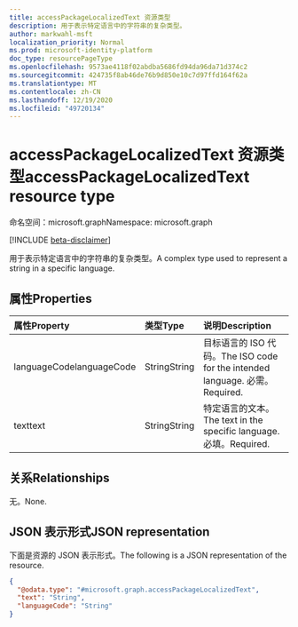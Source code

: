 ```yaml
---
title: accessPackageLocalizedText 资源类型
description: 用于表示特定语言中的字符串的复杂类型。
author: markwahl-msft
localization_priority: Normal
ms.prod: microsoft-identity-platform
doc_type: resourcePageType
ms.openlocfilehash: 9573ae4118f02abdba5686fd94da96da71d374c2
ms.sourcegitcommit: 424735f8ab46de76b9d850e10c7d97ffd164f62a
ms.translationtype: MT
ms.contentlocale: zh-CN
ms.lasthandoff: 12/19/2020
ms.locfileid: "49720134"
---
```

# <a name="accesspackagelocalizedtext-resource-type"></a><span data-ttu-id="3af32-103">accessPackageLocalizedText 资源类型</span><span class="sxs-lookup"><span data-stu-id="3af32-103">accessPackageLocalizedText resource type</span></span>

<span data-ttu-id="3af32-104">命名空间：microsoft.graph</span><span class="sxs-lookup"><span data-stu-id="3af32-104">Namespace: microsoft.graph</span></span>

[!INCLUDE [beta-disclaimer](../../includes/beta-disclaimer.md)]

<span data-ttu-id="3af32-105">用于表示特定语言中的字符串的复杂类型。</span><span class="sxs-lookup"><span data-stu-id="3af32-105">A complex type used to represent a string in a specific language.</span></span>

## <a name="properties"></a><span data-ttu-id="3af32-106">属性</span><span class="sxs-lookup"><span data-stu-id="3af32-106">Properties</span></span>
|<span data-ttu-id="3af32-107">属性</span><span class="sxs-lookup"><span data-stu-id="3af32-107">Property</span></span>|<span data-ttu-id="3af32-108">类型</span><span class="sxs-lookup"><span data-stu-id="3af32-108">Type</span></span>|<span data-ttu-id="3af32-109">说明</span><span class="sxs-lookup"><span data-stu-id="3af32-109">Description</span></span>|
|:---|:---|:---|
|<span data-ttu-id="3af32-110">languageCode</span><span class="sxs-lookup"><span data-stu-id="3af32-110">languageCode</span></span>|<span data-ttu-id="3af32-111">String</span><span class="sxs-lookup"><span data-stu-id="3af32-111">String</span></span>|<span data-ttu-id="3af32-112">目标语言的 ISO 代码。</span><span class="sxs-lookup"><span data-stu-id="3af32-112">The ISO code for the intended language.</span></span> <span data-ttu-id="3af32-113">必需。</span><span class="sxs-lookup"><span data-stu-id="3af32-113">Required.</span></span> |
|<span data-ttu-id="3af32-114">text</span><span class="sxs-lookup"><span data-stu-id="3af32-114">text</span></span>|<span data-ttu-id="3af32-115">String</span><span class="sxs-lookup"><span data-stu-id="3af32-115">String</span></span>|<span data-ttu-id="3af32-116">特定语言的文本。</span><span class="sxs-lookup"><span data-stu-id="3af32-116">The text in the specific language.</span></span> <span data-ttu-id="3af32-117">必填。</span><span class="sxs-lookup"><span data-stu-id="3af32-117">Required.</span></span> |

## <a name="relationships"></a><span data-ttu-id="3af32-118">关系</span><span class="sxs-lookup"><span data-stu-id="3af32-118">Relationships</span></span>
<span data-ttu-id="3af32-119">无。</span><span class="sxs-lookup"><span data-stu-id="3af32-119">None.</span></span>

## <a name="json-representation"></a><span data-ttu-id="3af32-120">JSON 表示形式</span><span class="sxs-lookup"><span data-stu-id="3af32-120">JSON representation</span></span>
<span data-ttu-id="3af32-121">下面是资源的 JSON 表示形式。</span><span class="sxs-lookup"><span data-stu-id="3af32-121">The following is a JSON representation of the resource.</span></span>
<!-- {
  "blockType": "resource",
  "@odata.type": "microsoft.graph.accessPackageLocalizedText"
}
-->
``` json
{
  "@odata.type": "#microsoft.graph.accessPackageLocalizedText",
  "text": "String",
  "languageCode": "String"
}
```
